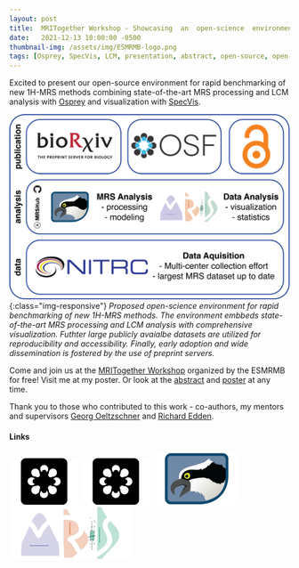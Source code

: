 ```yaml
---
layout: post
title:  MRITogether Workshop - Showcasing  an  open-science  environment  for  rapid  benchmarking  of  new  1H-MRS  methods
date:   2021-12-13 10:00:00 -0500
thumbnail-img: /assets/img/ESMRMB-logo.png
tags: [Osprey, SpecVis, LCM, presentation, abstract, open-source, open-science, GABA]
---
```


Excited to present our open-source environment for rapid benchmarking of new 1H-MRS methods combining state-of-the-art MRS processing and LCM analysis with [Osprey](https://github.com/schorschinho/osprey) and visualization with [SpecVis](https://github.com/HJZollner/SpecVis).

![Open-source environment](/assets/img/PaperEnvironment.png){:class="img-responsive"}
*Proposed open-science environment for rapid benchmarking of new 1H-MRS methods. The environment embbeds state-of-the-art MRS processing and LCM analysis with comprehensive visualization. Futhter large publicly avaialbe datasets are utilized for reproducibility and accessibility. Finally, early adoption and wide dissemination is fostered by the use of preprint servers.*

Come and join us at the [MRITogether Workshop](https://mritogether.github.io/) organized by the ESMRMB for free! Visit me at my poster. Or look at the [abstract](https://mritogether.github.io/files/abstracts/zoellner.pdf) and [poster](https://drive.google.com/file/d/1HT-fqpucfEo8cupof0SgrgEoVrl9Iiru/view?usp=sharing) at any time.


Thank you to those who contributed to this work - co-authors, my mentors and supervisors [Georg Oeltzschner](https://www.specfitlab.com/) and [Richard Edden](http://www.gabamrs.com/).

#### Links
[![Code](/assets/img/OSF.png)](https://osf.io/3ekq4/) [![Code](/assets/img/OSF.png)](https://osf.io/aqm8f/) [![Analysis](/assets/img/Osprey.png)](https://github.com/schorschinho/osprey)   [![Visualization](/assets/img/SpecVis.png)](https://github.com/HJZollner/SpecVis)	

